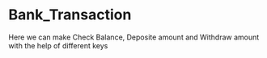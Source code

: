 # Bank_Transaction
Here we can make Check Balance, Deposite amount and Withdraw amount with the help of different keys
